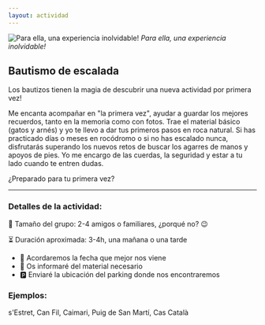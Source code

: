```yaml
---
layout: actividad
---
```


![Para ella, una experiencia inolvidable!](./assets/img/bautismo.jpg)
*Para ella, una experiencia inolvidable!*

## Bautismo de escalada

Los bautizos tienen la magia de descubrir una nueva actividad por primera vez!

Me encanta acompañar en "la primera vez", ayudar a guardar los mejores recuerdos, tanto en la memoria como con fotos.
Trae el material básico (gatos y arnés) y yo te llevo a dar tus primeros pasos en roca natural. Si has practicado días o meses en rocódromo o si no has escalado nunca, disfrutarás superando los nuevos retos de buscar los agarres de manos y apoyos de pies. Yo me encargo de las cuerdas, la seguridad y estar a tu lado cuando te entren dudas.

¿Preparado para tu primera vez?

* * *

### Detalles de la actividad:<br>
👥 Tamaño del grupo: 2-4 amigos o familiares, ¿porqué no? 😉

⏳ Duración aproximada: 3-4h, una mañana o una tarde

*	📅 Acordaremos la fecha que mejor nos viene
*	🎒 Os informaré del material necesario
*	🅿️ Enviaré la ubicación del parking donde nos encontraremos

### Ejemplos:<br>
s'Estret, Can Fil, Caimari, Puig de San Martí, Cas Català
